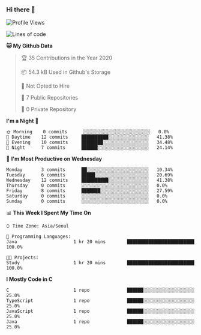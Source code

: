 

### Hi there 👋

<!--
**anf36/anf36** is a ✨ _special_ ✨ repository because its `README.md` (this file) appears on your GitHub profile.

Here are some ideas to get you started:

- 🔭 I’m currently working on ...
- 🌱 I’m currently learning ...
- 👯 I’m looking to collaborate on ...
- 🤔 I’m looking for help with ...
- 💬 Ask me about ...
- 📫 How to reach me: ...
- 😄 Pronouns: ...
- ⚡ Fun fact: ...
-->
<!--START_SECTION:waka-->
![Profile Views](http://img.shields.io/badge/Profile%20Views-59-blue)

![Lines of code](https://img.shields.io/badge/From%20Hello%20World%20I%27ve%20Written-2.2%20million%20lines%20of%20code-blue)

**🐱 My Github Data** 

> 🏆 35 Contributions in the Year 2020
 > 
> 📦 54.3 kB Used in Github's Storage 
 > 
> 🚫 Not Opted to Hire
 > 
> 📜 7 Public Repositories
 > 
> 🔑 0 Private Repository 
 > 
**I'm a Night 🦉** 

```text
🌞 Morning    0 commits      ░░░░░░░░░░░░░░░░░░░░░░░░░   0.0% 
🌆 Daytime    12 commits     ██████████░░░░░░░░░░░░░░░   41.38% 
🌃 Evening    10 commits     ████████░░░░░░░░░░░░░░░░░   34.48% 
🌙 Night      7 commits      ██████░░░░░░░░░░░░░░░░░░░   24.14%

```
📅 **I'm Most Productive on Wednesday** 

```text
Monday       3 commits      ██░░░░░░░░░░░░░░░░░░░░░░░   10.34% 
Tuesday      6 commits      █████░░░░░░░░░░░░░░░░░░░░   20.69% 
Wednesday    12 commits     ██████████░░░░░░░░░░░░░░░   41.38% 
Thursday     0 commits      ░░░░░░░░░░░░░░░░░░░░░░░░░   0.0% 
Friday       8 commits      ███████░░░░░░░░░░░░░░░░░░   27.59% 
Saturday     0 commits      ░░░░░░░░░░░░░░░░░░░░░░░░░   0.0% 
Sunday       0 commits      ░░░░░░░░░░░░░░░░░░░░░░░░░   0.0%

```


📊 **This Week I Spent My Time On** 

```text
⌚︎ Time Zone: Asia/Seoul

💬 Programming Languages: 
Java                     1 hr 20 mins        █████████████████████████   100.0%

🐱‍💻 Projects: 
Study                    1 hr 20 mins        █████████████████████████   100.0%

```

**I Mostly Code in C** 

```text
C                        1 repo              ██████░░░░░░░░░░░░░░░░░░░   25.0% 
TypeScript               1 repo              ██████░░░░░░░░░░░░░░░░░░░   25.0% 
JavaScript               1 repo              ██████░░░░░░░░░░░░░░░░░░░   25.0% 
Java                     1 repo              ██████░░░░░░░░░░░░░░░░░░░   25.0%

```



<!--END_SECTION:waka-->
